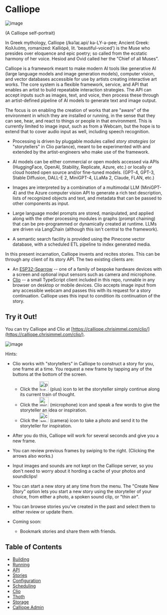 # Calliope

![image](https://user-images.githubusercontent.com/17924059/209908360-af2a806e-e121-4f39-a988-72c3b73142db.png)

(A Calliope self-portrait)

In Greek mythology, Calliope (/kəˈlaɪ.əpi/ kə-LY-ə-pee; Ancient Greek: Καλλιόπη, romanized: Kalliópē, lit. 'beautiful-voiced') is the Muse who presides over eloquence and epic poetry; so called from the ecstatic harmony of her voice. Hesiod and Ovid called her the "Chief of all Muses".

Calliope is a framework meant to make modern AI tools like generative AI (large language models and image generation models), computer vision, and vector databases accessible for use by artists creating interactive art works. The core system is a flexible framework, service, and API that enables an artist to build repeatable interaction strategies. The API can accept inputs such as images, text, and voice, then process these through an artist-defined pipeline of AI models to generate text and image output.

The focus is on enabling the creation of works that are "aware" of the environment in which they are installed or running, in the sense that they can see, hear, and react to things or people in that environment. This is currently limited to image input, such as from a Webcam, but the hope is to extend that to cover audio input as well, including speech recognition.

* Processing is driven by pluggable modules called _story strategies_  (or "storytellers" in Clio parlance), meant to be experimented with and extended by the artist-engineers who make use of the framework.

* AI models can be either commercial or open models accessed via APIs (HuggingFace, OpenAI, Stability, Replicate, Azure, etc.) or locally or cloud hosted open source and/or fine-tuned models. (GPT-4, GPT-3, Stable Diffusion, DALL-E 2, MiniGPT-4, LLaMa 2, Claude, FLAN, etc.)

* Images are interpreted by a combination of a multimodal LLM (MiniGPT-4) and the Azure computer vision API to generate a rich text description, lists of recognized objects and text, and metadata that can be passed to other components as input.

* Large language model prompts are stored, manipulated, and applied along with the other processing modules in graphs (prompt chaining) that can be pre-programmed or dynamically created at runtime.  LLMs are driven via LangChain (although this isn't central to the framework).

* A semantic search facility is provided using the Pinecone vector database, with a scheduled ETL pipeline to index generated media.

In this present incarnation, Calliope invents and recites stories. This can be through any client of
its story API. The two existing clients are:
* An [ESP32-Sparrow](https://github.com/mikalhart/ESP32-Sparrow) -- one of a family of bespoke hardware devices with a screen and optional input sensors such as camera and microphone.
* [Clio](https://github.com/chrisimmel/calliope/tree/main/docs/Clio.md) -- a small TypeScript client included in this repo, runnable in any browser on desktop or mobile devices. Clio accepts image input from any accessible webcam and passes this with its request for a story continuation. Calliope uses this input to condition its continuation of the story.


## Try it Out!
You can try Calliope and Clio at [https://calliope.chrisimmel.com/clio/](https://calliope.chrisimmel.com/clio/).

![image](https://github.com/chrisimmel/calliope/assets/17924059/1c921993-9c3a-45a2-a6e5-f565933a4dc2)


Hints:
* Clio works with "storytellers" in Calliope to construct a story for you, one frame at a time. You request a new frame by tapping any of the buttons at the bottom of the screen.
  * Click the <img src="https://github.com/chrisimmel/calliope/assets/17924059/a54ca8db-96a3-4024-b88f-165294ba3de1" alt="plus" width="30"> (plus) icon to let the storyteller simply continue along its current train of thought.
  * Click the <img src="https://github.com/chrisimmel/calliope/assets/17924059/dac8bfa2-1e84-4a2b-a94e-a7e6e6285212" alt="microphone" width="30" style="margin-bottom: -4px"> (microphone) icon and speak a few words to give the storyteller an idea or inspiration.
  * Click the <img src="https://github.com/chrisimmel/calliope/assets/17924059/907bd4ea-87fc-4831-a0a6-f553f06e3bbd" alt="camera" width="30" style="margin-bottom: -4px"> (camera) icon to take a photo and send it to the storyteller for inspiration.
* After you do this, Calliope will work for several seconds and give you a new frame.
* You can review previous frames by swiping to the right. (Clicking the arrows also works.)
* Input images and sounds are not kept on the Calliope server, so you don't need to worry about it hording a cache of your photos and soundlclips!

* You can start a new story at any time from the menu. The "Create New Story" option lets you start a new story using the storyteller of your choice, from either a photo, a spoken sound clip, or "thin air".
* You can browse stories you've created in the past and select them to either review or update them.
* Coming soon:
  * Bookmark stories and share them with friends.


## Table of Contents

- [Building](https://github.com/chrisimmel/calliope/tree/main/docs/building.md)
- [Running](https://github.com/chrisimmel/calliope/tree/main/docs/running.md)
- [API](https://github.com/chrisimmel/calliope/tree/main/docs/api.md)
- [Stories](https://github.com/chrisimmel/calliope/tree/main/docs/stories.md)
- [Configuration](https://github.com/chrisimmel/calliope/tree/main/docs/config.md)
- [Scheduling](https://github.com/chrisimmel/calliope/tree/main/docs/scheduling.md)
- [Clio](https://github.com/chrisimmel/calliope/tree/main/docs/Clio.md)
- [Thoth](https://github.com/chrisimmel/calliope/tree/main/docs/Thoth.md)
- [Storage](https://github.com/chrisimmel/calliope/tree/main/docs/storage.md)
- [Calliope Admin](https://github.com/chrisimmel/calliope/tree/main/docs/Admin.md)
